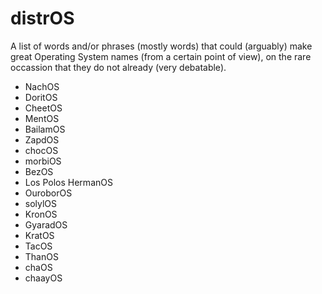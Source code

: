 # distrOS
A list of words and/or phrases (mostly words) that could (arguably) make great Operating System names (from a certain point of view), on the rare occassion that they do not already (very debatable).

* NachOS
* DoritOS
* CheetOS
* MentOS
* BailamOS
* ZapdOS
* chocOS
* morbiOS
* BezOS
* Los Polos HermanOS
* OuroborOS
* solylOS
* KronOS
* GyaradOS
* KratOS
* TacOS
* ThanOS
* chaOS
* chaayOS

